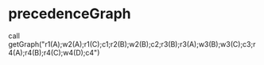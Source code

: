 # precedenceGraph
call getGraph("r1(A);w2(A);r1(C);c1;r2(B);w2(B);c2;r3(B);r3(A);w3(B);w3(C);c3;r4(A);r4(B);r4(C);w4(D);c4")
